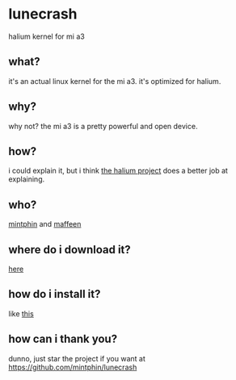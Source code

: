 # lunecrash
halium kernel for mi a3
## what?
it's an actual linux kernel for the mi a3. it's optimized for halium.
## why?
why not? the mi a3 is a pretty powerful and open device.
## how?
i could explain it, but i think [the halium project](https://halium.org/) does a better job at explaining.
## who?
[mintphin](https://github.com/mintphin) and [maffeen](https://github.com/maffeen)
## where do i download it?
[here](https://github.com/mintphin/lunecrash/releases)
## how do i install it?
like [this](https://github.com/mintphin/lunecrash/wiki/Installation)
## how can i thank you?
dunno, just star the project if you want at https://github.com/mintphin/lunecrash
